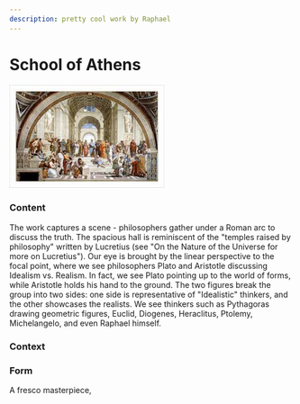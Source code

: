 ```yaml
---
description: pretty cool work by Raphael
---
```


# School of Athens

![Raphael's School of Athens](<../.gitbook/assets/image (1) (1) (1) (1) (1).png>)

### Content

The work captures a scene - philosophers gather under a Roman arc to discuss the truth. The spacious hall is reminiscent of the "temples raised by philosophy" written by Lucretius (see "On the Nature of the Universe for more on Lucretius"). Our eye is brought by the linear perspective to the focal point, where we see philosophers Plato and Aristotle discussing Idealism vs. Realism. In fact, we see Plato pointing up to the world of forms, while Aristotle holds his hand to the ground. The two figures break the group into two sides: one side is representative of "Idealistic" thinkers, and the other showcases the realists. We see thinkers such as Pythagoras drawing geometric figures, Euclid, Diogenes, Heraclitus, Ptolemy, Michelangelo, and even Raphael himself.

### Context

### Form

A fresco masterpiece,
